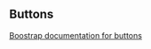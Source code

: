 ## Buttons

[Boostrap documentation for buttons][bootstrap docs]


[bootstrap docs]: http://getbootstrap.com/css/#buttons
